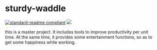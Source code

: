 # sturdy-waddle

[![standard-readme compliant](https://img.shields.io/badge/readme%20style-standard-brightgreen.svg?style=flat-square)](https://github.com/RichardLitt/standard-readme)
![](https://img.shields.io/badge/type-master-brightgreen)

this is a master project. It includes tools to improve productivity per unit time. At the same time, it provides some entertainment functions, so as to get some happiness while working.


